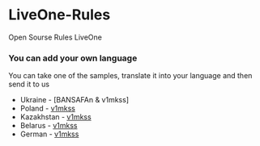 # LiveOne-Rules
Open Sourse Rules LiveOne

### You can add your own language

You can take one of the samples, translate it into your language and then send it to us

* Ukraine - [BANSAFAn & v1mkss]
* Poland - [v1mkss](https://github.com/v1mkss/Discord_LiveOne-Rules)
* Kazakhstan - [v1mkss](https://github.com/v1mkss/Discord_LiveOne-Rules)
* Belarus - [v1mkss](https://github.com/v1mkss/Discord_LiveOne-Rules)
* German - [v1mkss](https://github.com/v1mkss/Discord_LiveOne-Rules)
